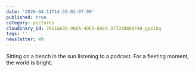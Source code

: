 ```yaml
---
date: '2020-04-11T14:59:02-07:00'
published: true
category: pictures
cloudinary_id: 7011AA3D-98EA-4DE5-B4E9-377D3DB00F40_gpxi0q
tags: ''
newsletter: 49
---
```


Sitting on a bench in the sun listening to a podcast. For a fleeting moment, the world is bright.
